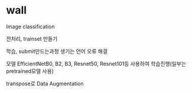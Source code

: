 # wall
Image classification

전처리, trainset 만들기

학습, submit만드는과정 생기는 언어 오류 해결

모델 EfficientNetB0, B2, B3, Resnet50, Resnet101등 사용하여 학습진행(일부는 pretrained모델 사용)

transpose로 Data Augmentation
